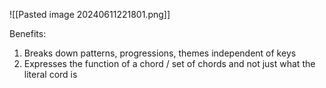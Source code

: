 ![[Pasted image 20240611221801.png]]

Benefits:
1. Breaks down patterns, progressions, themes independent of keys
2. Expresses the function of a chord / set of chords and not just what the literal cord is